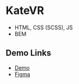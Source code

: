 # KateVR


- HTML, CSS (SCSS), JS
- BEM

## Demo Links

- [Demo](https://AndriiZakharenko.github.io/layout_KateVR/)
- [Figma](https://www.figma.com/file/Blpg4iapsI7fRqJeSp6DvK/KatVR?node-id=1%3A370)
